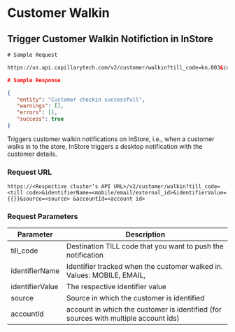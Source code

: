 # Customer Walkin

## Trigger Customer Walkin Notifiction in InStore 

```html
# Sample Request

https://us.api.capillarytech.com/v2/customer/walkin?till_code=kn.003&identifierName=mobile&identifierValue={{mobile1}}&source=INSTORE
```

```json
# Sample Response

{
   "entity": "Customer checkin successfull",
   "warnings": [],
   "errors": [],
   "success": true
}
```

Triggers customer walkin notifications on InStore, i.e., when a customer walks in to the store, InStore triggers a desktop notification with the customer details. 

### Request URL

`https://<Respective cluster’s API URL>/v2/customer/walkin?till_code=<till code>&identifierName=<mobile/email/external_id>&identifierValue={{}}&source=<source>
&accountId=<account id>`

### Request Parameters
Parameter | Description
--------- | -----------
till_code | Destination TILL code that you want to push the notification
identifierName | Identifier tracked when the customer walked in. Values: MOBILE, EMAIL, 
identifierValue | The respective identifier value
source | Source in which the customer is identified
accountId | account in which the customer is identified (for sources with multiple account ids)



